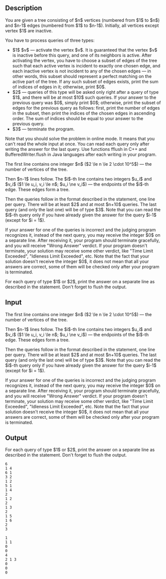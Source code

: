 ## Description

<div><p>You are given a tree consisting of $n$ vertices (numbered from $1$ to $n$) and $n-1$ edges (numbered from $1$ to $n-1$). Initially, all vertices except vertex $1$ are inactive.</p><p>You have to process queries of three types:</p><ul> <li> $1$ $v$ — activate the vertex $v$. It is guaranteed that the vertex $v$ is inactive before this query, and one of its neighbors is active. After activating the vertex, you have to choose a subset of edges of the tree such that each <span class="tex-font-style-bf">active</span> vertex is incident to <span class="tex-font-style-bf">exactly one</span> chosen edge, and each <span class="tex-font-style-bf">inactive</span> vertex is not incident to any of the chosen edges — in other words, this subset should represent a perfect matching on the active part of the tree. If any such subset of edges exists, print the sum of indices of edges in it; otherwise, print $0$. </li><li> $2$ — queries of this type will be asked only right after a query of type $1$, and there will be <span class="tex-font-style-bf">at most $10$</span> such queries. If your answer to the previous query was $0$, simply print $0$; otherwise, print the subset of edges for the previous query as follows: first, print the number of edges in the subset, then print the indices of the chosen edges <span class="tex-font-style-bf">in ascending order</span>. The sum of indices should be equal to your answer to the previous query. </li><li> $3$ — terminate the program. </li></ul><p>Note that you should solve the problem in <span class="tex-font-style-tt">online</span> mode. It means that you can't read the whole input at once. You can read each query only after writing the answer for the last query. Use functions <span class="tex-font-style-tt">fflush</span> in <span class="tex-font-style-tt">C++</span> and <span class="tex-font-style-tt">BufferedWriter.flush</span> in <span class="tex-font-style-tt">Java</span> languages after each writing in your program.</p></div><div class="input-specification"><p>The first line contains one integer $n$ ($2 \le n \le 2 \cdot 10^5$) — the number of vertices of the tree.</p><p>Then $n-1$ lines follow. The $i$-th line contains two integers $u_i$ and $v_i$ ($1 \le u_i, v_i \le n$; $u_i \ne v_i$) — the endpoints of the $i$-th edge. These edges form a tree.</p><p>Then the queries follow in the format described in the statement, one line per query. There will be at least $2$ and at most $n+10$ queries. The last query (and only the last one) will be of type $3$. Note that you can read the $i$-th query only if you have already given the answer for the query $i-1$ (except for $i = 1$).</p><p>If your answer for one of the queries is incorrect and the judging program recognizes it, instead of the next query, you may receive the integer $0$ on a separate line. After receiving it, your program should terminate gracefully, and you will receive "Wrong Answer" verdict. If your program doesn't terminate, your solution may receive some other verdict, like "Time Limit Exceeded", "Idleness Limit Exceeded", etc. Note that the fact that your solution doesn't receive the integer $0$, it <span class="tex-font-style-bf">does not mean that all your answers are correct</span>, some of them will be checked only after your program is terminated.</p></div><div class="output-specification"><p>For each query of type $1$ or $2$, print the answer on a separate line as described in the statement. Don't forget to flush the output.</p></div>

## Input

<p>The first line contains one integer $n$ ($2 \le n \le 2 \cdot 10^5$) — the number of vertices of the tree.</p><p>Then $n-1$ lines follow. The $i$-th line contains two integers $u_i$ and $v_i$ ($1 \le u_i, v_i \le n$; $u_i \ne v_i$) — the endpoints of the $i$-th edge. These edges form a tree.</p><p>Then the queries follow in the format described in the statement, one line per query. There will be at least $2$ and at most $n+10$ queries. The last query (and only the last one) will be of type $3$. Note that you can read the $i$-th query only if you have already given the answer for the query $i-1$ (except for $i = 1$).</p><p>If your answer for one of the queries is incorrect and the judging program recognizes it, instead of the next query, you may receive the integer $0$ on a separate line. After receiving it, your program should terminate gracefully, and you will receive "Wrong Answer" verdict. If your program doesn't terminate, your solution may receive some other verdict, like "Time Limit Exceeded", "Idleness Limit Exceeded", etc. Note that the fact that your solution doesn't receive the integer $0$, it <span class="tex-font-style-bf">does not mean that all your answers are correct</span>, some of them will be checked only after your program is terminated.</p>

## Output

<p>For each query of type $1$ or $2$, print the answer on a separate line as described in the statement. Don't forget to flush the output.</p>





```input1
6
1 4
6 1
3 2
1 2
5 1
1 4
2
1 2
2
1 3
2
1 5
1 6
2
3
```




```output1
1
1 1
0
0
4
2 1 3
0
0
0
```


